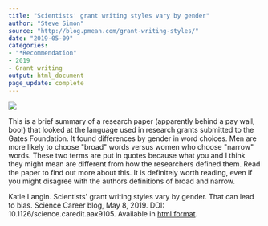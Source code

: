```yaml
---
title: "Scientists' grant writing styles vary by gender"
author: "Steve Simon"
source: "http://blog.pmean.com/grant-writing-styles/"
date: "2019-05-09"
categories:
- "*Recommendation"
- 2019
- Grant writing
output: html_document
page_update: complete
---
```


![](http://www.pmean.com/new-images/19/grant-writing-styles01.png)

<div class="notes">

This is a brief summary of a research paper (apparently behind a pay wall, boo!) that looked at the language used in research grants submitted to the Gates Foundation. It found differences by gender in word choices. Men are more likely to choose "broad" words versus women who choose "narrow" words. These two terms are put in quotes because what you and I think they might mean are different from how the researchers defined them. Read the paper to find out more about this. It is definitely worth reading, even if you might disagree with the authors definitions of broad and narrow.

Katie Langin. Scientists' grant writing styles vary by gender. That can lead to bias. Science Career blog, May 8, 2019. DOI: 10.1126/science.caredit.aax9105. Available in [html format][lan1].

[lan1]: https://www.sciencemag.org/careers/2019/05/scientists-grant-writing-styles-vary-gender-can-lead-bias

</div>
